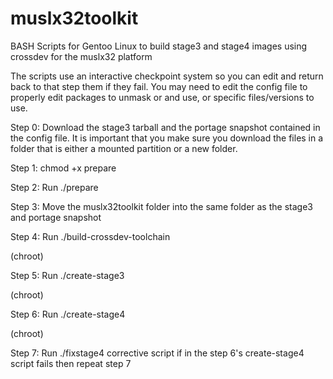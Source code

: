 # muslx32toolkit
BASH Scripts for Gentoo Linux to build stage3 and stage4 images using crossdev for the muslx32 platform

The scripts use an interactive checkpoint system so you can edit and return back to that step them if they fail.  You may need to edit the config file to properly edit packages to unmask or and use, or specific files/versions to use.

Step 0: Download the stage3 tarball and the portage snapshot contained in the config file.  It is important that you make sure you download the files in a folder that is either a mounted partition or a new folder.

Step 1: chmod +x prepare

Step 2: Run ./prepare

Step 3: Move the muslx32toolkit folder into the same folder as the stage3 and portage snapshot

Step 4: Run ./build-crossdev-toolchain

(chroot)

Step 5: Run ./create-stage3

(chroot)

Step 6: Run ./create-stage4

(chroot)

Step 7: Run ./fixstage4 corrective script if in the step 6's create-stage4 script fails then repeat step 7
